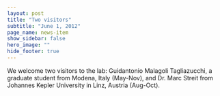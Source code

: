 ```yaml
---
layout: post
title: "Two visitors"
subtitle: "June 1, 2012"
page_name: news-item
show_sidebar: false
hero_image: ""
hide_footer: true
---
```


We welcome two visitors to the lab: Guidantonio Malagoli Tagliazucchi, a graduate student from Modena, Italy (May-Nov), and Dr. Marc Streit from Johannes Kepler University in Linz, Austria (Aug-Oct).

